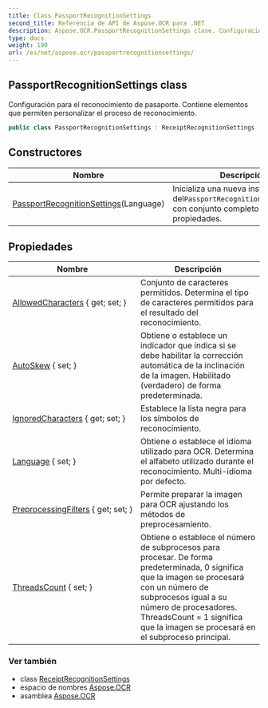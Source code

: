 ```yaml
---
title: Class PassportRecognitionSettings
second_title: Referencia de API de Aspose.OCR para .NET
description: Aspose.OCR.PassportRecognitionSettings clase. Configuración para el reconocimiento de pasaporte. Contiene elementos que permiten personalizar el proceso de reconocimiento.
type: docs
weight: 190
url: /es/net/aspose.ocr/passportrecognitionsettings/
---
```

## PassportRecognitionSettings class

Configuración para el reconocimiento de pasaporte. Contiene elementos que permiten personalizar el proceso de reconocimiento.

```csharp
public class PassportRecognitionSettings : ReceiptRecognitionSettings
```

## Constructores

| Nombre | Descripción |
| --- | --- |
| [PassportRecognitionSettings](passportrecognitionsettings/)(Language) | Inicializa una nueva instancia del`PassportRecognitionSettings`clase con conjunto completo de propiedades. |

## Propiedades

| Nombre | Descripción |
| --- | --- |
| [AllowedCharacters](../../aspose.ocr/receiptrecognitionsettings/allowedcharacters/) { get; set; } | Conjunto de caracteres permitidos. Determina el tipo de caracteres permitidos para el resultado del reconocimiento. |
| [AutoSkew](../../aspose.ocr/receiptrecognitionsettings/autoskew/) { set; } | Obtiene o establece un indicador que indica si se debe habilitar la corrección automática de la inclinación de la imagen. Habilitado (verdadero) de forma predeterminada. |
| [IgnoredCharacters](../../aspose.ocr/receiptrecognitionsettings/ignoredcharacters/) { get; set; } | Establece la lista negra para los símbolos de reconocimiento. |
| [Language](../../aspose.ocr/receiptrecognitionsettings/language/) { set; } | Obtiene o establece el idioma utilizado para OCR.  Determina el alfabeto utilizado durante el reconocimiento. Multi-idioma por defecto. |
| [PreprocessingFilters](../../aspose.ocr/receiptrecognitionsettings/preprocessingfilters/) { get; set; } | Permite preparar la imagen para OCR ajustando los métodos de preprocesamiento. |
| [ThreadsCount](../../aspose.ocr/receiptrecognitionsettings/threadscount/) { set; } | Obtiene o establece el número de subprocesos para procesar. De forma predeterminada, 0 significa que la imagen se procesará con un número de subprocesos igual a su número de procesadores. ThreadsCount = 1 significa que la imagen se procesará en el subproceso principal. |

### Ver también

* class [ReceiptRecognitionSettings](../receiptrecognitionsettings/)
* espacio de nombres [Aspose.OCR](../../aspose.ocr/)
* asamblea [Aspose.OCR](../../)


